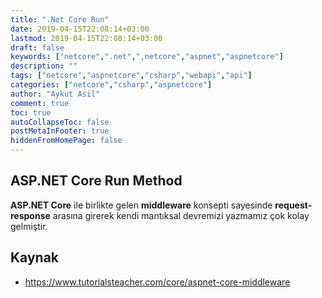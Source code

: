 ```yaml
---
title: ".Net Core Run"
date: 2019-04-15T22:08:14+03:00
lastmod: 2019-04-15T22:08:14+03:00
draft: false
keywords: ["netcore",".net",",netcore","aspnet","aspnetcore"]
description: ""
tags: ["netcore","aspnetcore","csharp","webapi","api"]
categories: ["netcore","csharp","aspnetcore"]
author: "Aykut Asil"
comment: true
toc: true
autoCollapseToc: false
postMetaInFooter: true
hiddenFromHomePage: false
---
```


## ASP.NET Core Run Method

**ASP.NET Core** ile birlikte gelen **middleware** konsepti sayesinde **request-response** arasına girerek kendi mantıksal devremizi yazmamız çok kolay gelmiştir.

## Kaynak

- <https://www.tutorialsteacher.com/core/aspnet-core-middleware>